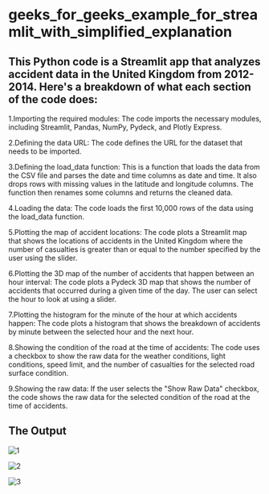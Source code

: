 # geeks_for_geeks_example_for_streamlit_with_simplified_explanation
## This Python code is a Streamlit app that analyzes accident data in the United Kingdom from 2012-2014. Here's a breakdown of what each section of the code does:

1.Importing the required modules: The code imports the necessary modules, including Streamlit, Pandas, NumPy, Pydeck, and Plotly Express.

2.Defining the data URL: The code defines the URL for the dataset that needs to be imported.

3.Defining the load_data function: This is a function that loads the data from the CSV file and parses the date and time columns as date and time. It also drops rows with missing values in the latitude and longitude columns. The function then renames some columns and returns the cleaned data.

4.Loading the data: The code loads the first 10,000 rows of the data using the load_data function.

5.Plotting the map of accident locations: The code plots a Streamlit map that shows the locations of accidents in the United Kingdom where the number of casualties is greater than or equal to the number specified by the user using the slider.

6.Plotting the 3D map of the number of accidents that happen between an hour interval: The code plots a Pydeck 3D map that shows the number of accidents that occurred during a given time of the day. The user can select the hour to look at using a slider.

7.Plotting the histogram for the minute of the hour at which accidents happen: The code plots a histogram that shows the breakdown of accidents by minute between the selected hour and the next hour.

8.Showing the condition of the road at the time of accidents: The code uses a checkbox to show the raw data for the weather conditions, light conditions, speed limit, and the number of casualties for the selected road surface condition.

9.Showing the raw data: If the user selects the "Show Raw Data" checkbox, the code shows the raw data for the selected condition of the road at the time of accidents.

## The Output

![1](https://github.com/Eng-Youssef-Galal/geeks_for_geeks_example_for_streamlit_with_simplified_explanation/assets/138930263/50022116-6392-4da0-be6e-752fe0fcbd03)

![2](https://github.com/Eng-Youssef-Galal/geeks_for_geeks_example_for_streamlit_with_simplified_explanation/assets/138930263/4cd46555-f63c-49cd-86c8-0c75a0712ed1)

![3](https://github.com/Eng-Youssef-Galal/geeks_for_geeks_example_for_streamlit_with_simplified_explanation/assets/138930263/97982608-52b9-4933-a961-be93f26d1e8a)

